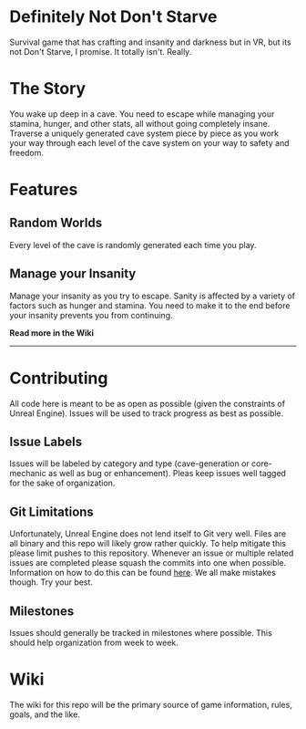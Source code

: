 # Definitely Not Don't Starve

Survival game that has crafting and insanity and darkness but in VR, but its not Don't Starve, I promise. It totally isn't. Really. 

# The Story

You wake up deep in a cave. You need to escape while managing your stamina, hunger, and other stats, all without going completely insane. Traverse a uniquely generated cave system piece by piece as you work your way through each level of the cave system on your way to safety and freedom. 

# Features

## Random Worlds

Every level of the cave is randomly generated each time you play.

## Manage your Insanity
 
Manage your insanity as you try to escape. Sanity is affected by a variety of factors such as hunger and stamina. You need to make it to the end before your insanity prevents you from continuing. 

**Read more in the Wiki**

----

# Contributing

All code here is meant to be as open as possible (given the constraints of Unreal Engine). Issues will be used to track progress as best as possible.

## Issue Labels

Issues will be labeled by category and type (cave-generation or core-mechanic as well as bug or enhancement). Pleas keep issues well tagged for the sake of organization. 

## Git Limitations

Unfortunately, Unreal Engine does not lend itself to Git very well. Files are all binary and this repo will likely grow rather quickly. To help mitigate this please limit pushes to this repository. Whenever an issue or multiple related issues are completed please squash the commits into one when possible. Information on how to do this can be found [here](https://stackoverflow.com/questions/5189560/squash-my-last-x-commits-together-using-git). We all make mistakes though. Try your best. 

## Milestones

Issues should generally be tracked in milestones where possible. This should help organization from week to week. 

# Wiki

The wiki for this repo will be the primary source of game information, rules, goals, and the like. 

